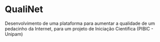 # QualiNet

Desenvolvimento de uma plataforma para aumentar a qualidade de um pedacinho da Internet, para um projeto de Iniciação Cientifica (PIBIC - Unipam)
